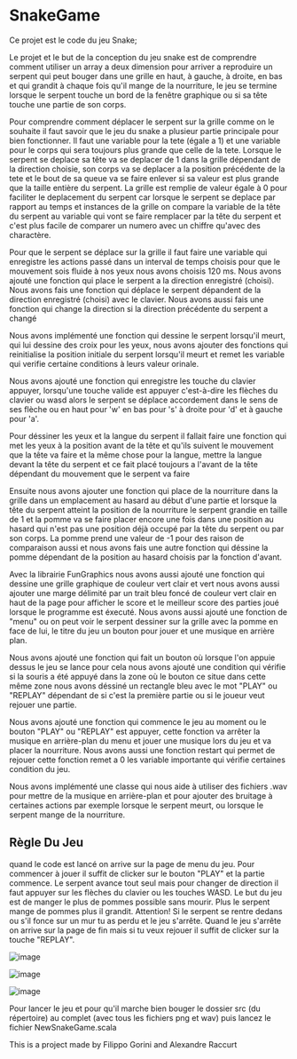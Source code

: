 # SnakeGame



Ce projet est le code du jeu Snake;

Le projet et le but de la conception du jeu snake est de comprendre comment utiliser un array a deux dimension pour arriver a reproduire un serpent qui peut bouger dans une grille en haut, à gauche, à droite, en bas et qui grandit à chaque fois qu'il mange de la nourriture, le jeu se termine lorsque le serpent touche un bord de la fenêtre graphique ou si sa tête touche une partie de son corps.


Pour comprendre comment déplacer le serpent sur la grille comme on le souhaite il faut savoir que le jeu du snake a plusieur partie principale pour bien fonctionner. Il faut une variable pour la tete (égale a 1) et une variable pour le corps qui sera toujours plus grande que celle de la tete. Lorsque le serpent se deplace sa tête va se deplacer de 1 dans la grille dépendant de la direction choisie, son corps va se deplacer a la position précédente de la tete et le bout de sa queue va se faire enlever si sa valeur est plus grande que la taille entière du serpent. La grille est remplie de valeur égale à 0 pour faciliter le deplacement du serpent car lorsque le serpent se deplace par rapport au temps et instances de la grille on compare la variable de la tête du serpent au variable qui vont se faire remplacer par la tête du serpent et c'est plus facile de comparer un numero avec un chiffre qu'avec des charactère.

Pour que le serpent se déplace sur la grille il faut faire une variable qui enregistre les actions passé dans un interval de temps choisis pour que le mouvement sois fluide à nos yeux nous avons choisis 120 ms. Nous avons ajouté une fonction qui place le serpent a la direction enregistré (choisi). Nous avons fais une fonction qui déplace le serpent dépandent de la direction enregistré (choisi) avec le clavier. Nous avons aussi fais une fonction qui change la direction si la direction précédente du serpent a changé

Nous avons implémenté une fonction qui dessine le serpent lorsqu'il meurt, qui lui dessine des croix pour les yeux, nous avons ajouter des fonctions qui reinitialise la position initiale du serpent lorsqu'il meurt et remet les variable qui verifie certaine conditions à leurs valeur orinale. 

Nous avons ajouté une fonction qui enregistre les touche du clavier appuyer, lorsqu'une touche valide est appuyer c'est-à-dire les flèches du clavier ou wasd alors le serpent se déplace accordement dans le sens de ses flèche ou en haut pour 'w' en bas pour 's' à droite pour 'd' et à gauche pour 'a'. 

Pour déssiner les yeux et la langue du serpent il fallait faire une fonction qui met les yeux à la position avant de la tête et qu'ils suivent le mouvement que la tête va faire et la même chose pour la langue, mettre la langue devant la tête du serpent et ce fait placé toujours a l'avant de la tête dépendant du mouvement que le serpent va faire

Ensuite nous avons ajouter une fonction qui place de la nourriture dans la grille dans un emplacement au hasard au début d'une partie et lorsque la tête du serpent atteint la position de la nourriture le serpent grandie en taille de 1 et la pomme va se faire placer encore une fois dans une position au hasard qui n'est pas une position déjà occupé par la tête du serpent ou par son corps. La pomme prend une valeur de -1 pour des raison de comparaison aussi et nous avons fais une autre fonction qui déssine la pomme dépendant de la position au hasard choisis par la fonction d'avant.


Avec la librairie FunGraphics nous avons aussi ajouté une fonction qui dessine une grille graphique de couleur vert clair et vert nous avons aussi ajouter une marge délimité par un trait bleu foncé de couleur vert clair en haut de la page pour afficher le score et le meilleur score des parties joué lorsque le programme est éxecuté. Nous avons aussi ajouté une fonction de "menu" ou on peut voir le serpent dessiner sur la grille avec la pomme en face de lui, le titre du jeu un bouton pour jouer et une musique en arrière plan. 

Nous avons ajouté une fonction qui fait un bouton où lorsque l'on appuie dessus le jeu se lance pour cela nous avons ajouté une condition qui vérifie si la souris a été appuyé dans la zone où le bouton ce situe dans cette même zone nous avons déssiné un rectangle bleu avec le mot "PLAY" ou "REPLAY" dépendant de si c'est la première partie ou si le joueur veut rejouer une partie. 

Nous avons ajouté une fonction qui commence le jeu au moment ou le bouton "PLAY" ou "REPLAY" est appuyer, cette fonction va arrêter la musique en arrière-plan du menu et jouer une musique lors du jeu et va placer la nourriture. Nous avons aussi une fonction restart qui permet de rejouer cette fonction remet a 0 les variable importante qui vérifie certaines condition du jeu. 


Nous avons implémenté une classe qui nous aide à utiliser des fichiers .wav pour mettre de la musique en arrière-plan et pour ajouter des bruitage à certaines actions par exemple lorsque le serpent meurt, ou lorsque le serpent mange de la nourriture. 






## Règle Du Jeu

quand le code est lancé on arrive sur la page de menu du jeu. 
Pour commencer à jouer il suffit de clicker sur le bouton "PLAY" et la partie commence. 
Le serpent avance tout seul mais pour changer de direction il faut appuyer sur les flèches du clavier ou les touches WASD.
Le but du jeu est de manger le plus de pommes possible sans mourir.
Plus le serpent mange de pommes plus il grandit.
Attention! Si le serpent se rentre dedans ou s'il fonce sur un mur tu as perdu et le jeu s'arrête.
Quand le jeu s'arrête on arrive sur la page de fin mais si tu veux rejouer il suffit de clicker sur la touche "REPLAY".



![image](https://github.com/user-attachments/assets/3e767879-d29d-4b3b-8780-ddbe5c327c25)


![image](https://github.com/user-attachments/assets/3375d33e-5b7d-411d-bbab-580e67ac0837)




![image](https://github.com/user-attachments/assets/2868ce80-03ae-4850-81a0-047ab14d8bfb)







Pour lancer le jeu et pour qu'il marche bien bouger le dossier src (du répertoire) au complet (avec tous les fichiers png et wav) puis lancez le fichier NewSnakeGame.scala




This is a project made by Filippo Gorini and Alexandre Raccurt 
